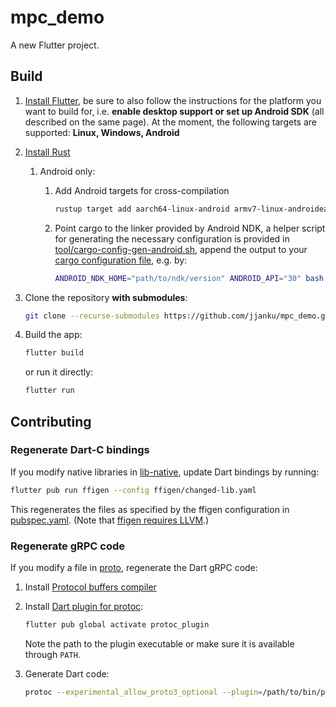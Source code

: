 # mpc_demo

A new Flutter project.

## Build

1. [Install Flutter](https://flutter.dev/docs/get-started/install), be sure to also follow the instructions for the platform you want to build for, i.e. **enable desktop support or set up Android SDK** (all described on the same page). At the moment, the following targets are supported: **Linux, Windows, Android**

2. [Install Rust](https://www.rust-lang.org/tools/install)
   1. Android only:
      1. Add Android targets for cross-compilation

         ```bash
         rustup target add aarch64-linux-android armv7-linux-androideabi x86_64-linux-android i686-linux-android
         ```

      2. Point cargo to the linker provided by Android NDK, a helper script for generating the necessary configuration is provided in [tool/cargo-config-gen-android.sh](tool/cargo-config-gen-android.sh), append the output to your [cargo configuration file](https://doc.rust-lang.org/cargo/reference/config.html#hierarchical-structure), e.g. by:

         ```bash
         ANDROID_NDK_HOME="path/to/ndk/version" ANDROID_API="30" bash ./tool/cargo-config-gen-android.sh >> ~/.cargo/config.toml
         ```

3. Clone the repository **with submodules**:

   ```bash
   git clone --recurse-submodules https://github.com/jjanku/mpc_demo.git
   ```

4. Build the app:

   ```bash
   flutter build
   ```

   or run it directly:

   ```bash
   flutter run
   ```

## Contributing

### Regenerate Dart-C bindings

If you modify native libraries in [lib-native](lib-native), update Dart bindings by running:

```bash
flutter pub run ffigen --config ffigen/changed-lib.yaml
```

This regenerates the files as specified by the ffigen configuration in [pubspec.yaml](pubspec.yaml). (Note that [ffigen requires LLVM](https://pub.dev/packages/ffigen).)

### Regenerate gRPC code

If you modify a file in [proto](proto), regenerate the Dart gRPC code:

1. Install [Protocol buffers compiler](https://github.com/protocolbuffers/protobuf#protocol-compiler-installation)

2. Install [Dart plugin for protoc](https://pub.dev/packages/protoc_plugin):

   ```bash
   flutter pub global activate protoc_plugin
   ```

   Note the path to the plugin executable or make sure it is available through `PATH`.

3. Generate Dart code:

   ```bash
   protoc --experimental_allow_proto3_optional --plugin=/path/to/bin/protoc-gen-dart --dart_out=grpc:lib/grpc/ -I proto proto/mpc.proto
   ```
